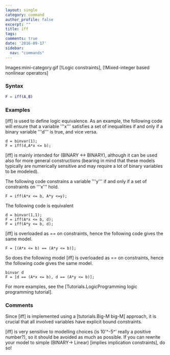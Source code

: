 ```yaml
---
layout: single
category: command
author_profile: false
excerpt: ""
title: iff
tags:
comments: true
date: '2016-09-17'
sidebar:
  nav: "commands"
---
```


Images:mini-category.gif  [!Logic constraints], [!Mixed-integer based nonlinear operators]

### Syntax

````matlab
F = iff(A,B)
````

### Examples

[iff] is used to define logic equivalence. As an example, the following code will ensure that a variable '''x''' satisfies a set of inequalities if and only if a binary variable '''d''' is true, and vice versa.
````matlabb
d = binvar(1);
F = iff(d,A*x <= b);
````

[iff] is mainly intended for (BINARY <-> BINARY), although it can be used also for more general constructions (bearing in mind that these models typically are numerically sensitive and may require a lot of binary variables to be modeled).

The following code constrains a variable '''y''' if and only if a set of constraints on '''x''' hold.
````matlabb
F = iff(A*x <= b, A*y <=y);
````

The following code is equivalent
````matlabb
d = binvar(1,1);
F = iff(A*x <= b, d);
F = iff(A*y <= b, d);
````

[iff] is overloaded as == on constraints, hence the following code gives the same model.
````matlabb
F = [(A*x <= b) == (A*y <= b)];
````

So does the following model
[iff] is overloaded as == on constraints, hence the following code gives the same model.
````matlabb
binvar d
F = [d == (A*x <= b), d == (A*y <= b)];
````

For more examples, see the [Tutorials.LogicProgramming logic programming tutorial].

### Comments
Since [iff] is implemented using a [tutorials.Big-M big-M] approach, it is crucial that all involved variables have explicit bound constraints.

[iff] is very sensitive to modelling choices (is 10'^-5^' really a positive number?), so it should be avoided as much as possible. If you can rewrite your model to simple (BINARY-> Linear) [implies implication constraints], do so!

